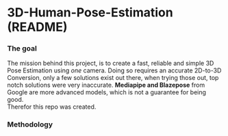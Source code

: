 <h1>3D-Human-Pose-Estimation (README)</h1>


<h3>The goal</h3>

The mission behind this project, is to create a fast, reliable and simple 3D Pose Estimation using *one* camera.
Doing so requires an accurate 2D-to-3D Conversion, only a few solutions exist out there, when trying those out, top notch solutions were very inaccurate.
**Mediapipe and Blazepose** from Google are more advanced models, which is not a guarantee for being good. <br>
Therefor this repo was created.

<h3>Methodology</h3>




